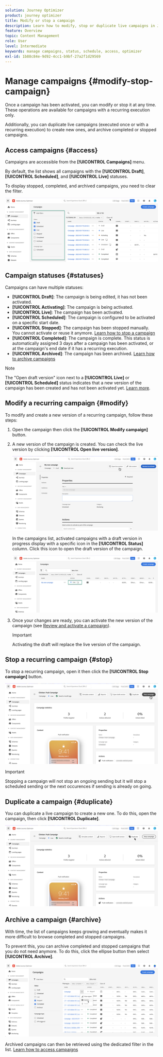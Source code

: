 ```yaml
---
solution: Journey Optimizer
product: journey optimizer
title: Modify or stop a campaign
description: Learn how to modify, stop or duplicate live campaigns in Journey Optimizer
feature: Overview
topic: Content Management
role: User
level: Intermediate
keywords: manage campaigns, status, schedule, access, optimizer
exl-id: 1b88c84e-9d92-4cc1-b9bf-27a2f1d29569
---
```

# Manage campaigns {#modify-stop-campaign}

Once a campaign has been activated, you can modify or stop it at any time. These operations are available for campaigns with a recurring execution only. 

Additionally, you can duplicate live campaigns (executed once or with a recurring execution) to create new ones, and archive completed or stopped campaigns.

## Access campaigns {#access}

Campaigns are accessible from the **[!UICONTROL Campaigns]** menu.

By default, the list shows all campaigns with the **[!UICONTROL Draft]**, **[!UICONTROL Scheduled]**, and **[!UICONTROL Live]** statuses.

To display stopped, completed, and archived campaigns, you need to clear the filter.

![](assets/create-campaign-list.png)

## Campaign statuses {#statuses}

Campaigns can have multiple statuses:

* **[!UICONTROL Draft]**: The campaign is being edited, it has not been activated.
* **[!UICONTROL Activating]**: The campaign is being activated.
* **[!UICONTROL Live]**: The campaign has been activated.
* **[!UICONTROL Scheduled]**: The campaign is configured to be activated on a specific start date.
* **[!UICONTROL Stopped]**: The campaign has been stopped manually. You cannot activate or reuse it anymore. [Learn how to stop a campaign](modify-stop-campaign.md#stop)
* **[!UICONTROL Completed]**: The campaign is complete. This status is automatically assigned 3 days after a campaign has been activated, or at the campaign's end date if it has a recurring execution.
* **[!UICONTROL Archived]**: The campaign has been archived. [Learn how to archive campaigns](modify-stop-campaign.md#archive)

>[!NOTE]
>
>The "Open draft version" icon next to a **[!UICONTROL Live]** or **[!UICONTROL Scheduled]** status indicates that a new version of the campaign has been created and has not been activated yet. [Learn more](modify-stop-campaign.md#modify).

## Modify a recurring campaign {#modify}

To modify and create a new version of a recurring campaign, follow these steps:

1. Open the campaign then click the **[!UICONTROL Modify campaign]** button.

1. A new version of the campaign is created. You can check the live version by clicking **[!UICONTROL Open live version]**.

    ![](assets/create-campaign-draft.png)

    In the campaigns list, activated campaigns with a draft version in progress display with a specific icon in the **[!UICONTROL Status]** column. Click this icon to open the draft version of the campaign.

    ![](assets/create-campaign-edit-list.png)

1. Once your changes are ready, you can activate the new version of the campaign (see [Review and activate a campaign](create-campaign.md#review-activate)).

    >[!IMPORTANT]
    >
    >Activating the draft will replace the live version of the campaign.

## Stop a recurring campaign {#stop}

To stop a recurring campaign, open it then click the **[!UICONTROL Stop campaign]** button.

![](assets/create-campaign-stop.png)

>[!IMPORTANT]
>
>Stopping a campaign will not stop an ongoing sending but it will stop a scheduled sending or the next occurences if sending is already on going.

<!-- inbound campaign (inapp): can stop and resume -->

## Duplicate a campaign {#duplicate}

You can duplicate a live campaign to create a new one. To do this, open the campaign, then click **[!UICONTROL Duplicate]**.

![](assets/create-campaign-duplicate.png)

## Archive a campaign {#archive}

With time, the list of campaigns keeps growing and eventually makes it more difficult to browse completed and stopped campaigns.

To prevent this, you can archive completed and stopped campaigns that you do not need anymore. To do this, click the ellipse button then select **[!UICONTROL Archive]**.

![](assets/create-campaign-archive.png)

Archived campaigns can then be retrieved using the dedicated filter in the list. [Learn how to access campaigns](get-started-with-campaigns.md#access)
